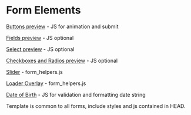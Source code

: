 # Form Elements

[Buttons preview](https://www.envoyhub.com/style-guide-buttons.html) - JS for animation and submit

[Fields preview](https://www.envoyhub.com/style-guide-fields.html) - JS optional 

[Select preview](https://www.envoyhub.com/style-guide-select.html) - JS optional 

[Checkboxes and Radios preview](https://www.envoyhub.com/style-guide-checkboxes-and-radios.html) - JS optional 

[Slider](https://www.envoyhub.com/style-guide-slider.html) - form_helpers.js

[Loader Overlay](https://www.envoyhub.com/style-guide-loader.html) - form_helpers.js

[Date of Birth](https://www.envoyhub.com/style-guide-dob.html) - JS for validation and formatting date string

Template is common to all forms, include styles and js contained in HEAD.
